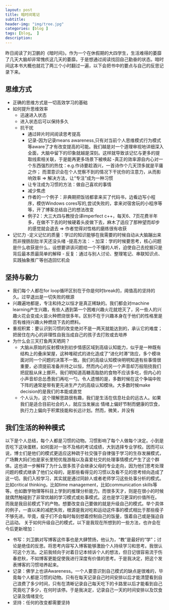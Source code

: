 ```yaml
---  
layout: post  
title: 暗时间笔记 
subtitle: 
header-img: "img/tree.jpg"
categories: [blog ]  
tags: [blog,  ]
description:  
---  
```


昨日阅读了刘卫鹏的《暗时间》。作为一个在休假期的大四学生，生活难得的萎靡了几天大脑却非常愧疚这几天的萎靡。于是想通过阅读找回自己勤奋的状态。暗时间这本书大概也就花了两三个小时翻过一遍，以下会把书中的要点与自己的反思记录下来。

## 思维方式
- 正确的思维方式是一切高效学习的基础
- 如何提升思维效率
    - 迅速进入状态
    - 进入状态后可以保持多久
    - 抗干扰
        - 通过碎片时间阅读思考提高
        - 记录-因为记录means awareness,只有对当前个人思维模式行为模式等aware了才有改变提高的可能。我们越是对一个道理审视地详细深入全面，大脑中留下的印象就越是深刻。这样就导致该记忆与更多的提取线索相关联，于是能再更多场景下被唤起
    -真正的效率源自内心对一个东西强烈的热忱：e.g.作诗要趁酒兴，一首诗作个几天顶多就是平庸之作； 而潜意识会在个人觉察不到的情况下干扰你的注意力，从而影响效率 => 解决方法，让“专注”成为一种习惯
        - 让专注成为习惯的方法：做自己喜欢的事情
        - 减少焦虑
        - 作者的一个例子：非典期把饭钱都拿来买了代码书，边看边写小程序，模仿Windows cores写的,尝试失败的，拿来对宿舍玩的小程序等等，开了博客总结自己的想法改变
        - 例子2：大三大四与教授合译imperfect c++，每天6、7页花费半年多，在做不下去的时候硬着头皮做下去，麻木了适应了那种望而却步的感觉就会退去 => 作者觉得对性格的磨练很有收获
- 记忆力
    -定义记忆的质量：学过的知识能够在我需要的时候自动从大脑蹦出来而非搜肠刮肚半天还没头绪
    -提高方法：
        - 加深：学的时候要思考，核心问题是什么收获是什么，设想要讲该问题给一个不懂的人听，迫使自己去挖掘只是背后最本质最简单的解释
        - 反复：通过与别人讨论、整理笔记、串联知识点、实践抽象推广等创造回忆机会

## 坚持与毅力
- 我们每个人都在for loop循环区别在于你是何时break的，阈值高的坚持的久。过早退出是一切失败的根源
- 兴趣遍地都是，专注和持之以恒才是真正稀缺的。我们都会对machine learning产生兴趣，有些人遇到第一个困难兴趣火花就熄灭了，另一些人的兴趣火花会变成火苗火种燃烧很多年。区别不在于兴趣本身在于他们的性格里是否有维持兴趣火种燃烧下去的燃料。
- 重视积累：要认识到习惯的改变绝对不是一两天就能达到的，承认它的难度；把居住在内心的非理性自我当成自己的孩子去打败或去培养
- 为什么会三天打鱼两天晒网？
    - 大脑从原始的反射模块到初步情感区域到高级认知能力，似乎是一种既有结构上的叠床架屋，这种堆砌式的进化造成了“进化时滞”效应，多个模块面对同一个问题的决策不一致。我们的高级认知模块明明知道有些事情很重要，必须提前准备并持之以恒，然而内心的另一个声音却万般阻挠我们把屁股从床上挪开。我们明知道高糖高脂肪的食物不应该多吃，但内心的小声音却总怂恿我们再吃一勺。令人遗憾的是，多数时候在这个争端中败下阵的通常是带有更先进生产力的高级认知模块。大多数时候make decision的是我们的本能或直觉
    - 个人认为，这个理解思路很有趣，我们是生活在信息社会的远古人。如果我们是适合目前社会的人，就应当发展出 情绪上偏好节制而健康的饮食，执行力上偏向于积累技能和长远计划。然而，微笑，并没有

## 我们生活的种种模式
以下是个人总结，每个人都是习惯的动物。习惯影响了每个人做每个决定。小到是否吃下这块蛋糕，如何面对一张不及格的考试成绩，大到选择专业学校。因而可以说，博士们是他们的模式更适应这种疏于社交强于自律强于学习的生存发展模式，广场舞大妈们也是家长里短优哉游哉以及喜爱社交的处理事情模式产生了这个群体。这也进一步解释了为什么很多孩子会继承父母的专业走向，因为他们思考处理问题的模式继承了他们父母的，是那些看得见的习惯以及看不见的思考倾向造成了这一切。我们入校学习，其实就是通过同龄人或者老师学习这些处事分析的模式。比如critical thinking，比如time management，比如communication skills等等。也如数学物理等科目上学到的推理分析能力。而很多天才，则是在很小的时候就偶然触碰到了非常优越的学习模式或处事模式。这也是学习更深的价值所在。
而我是我目前模式下的产物。想要改变自己要做的就是升级自己的模式。举个具体的例子，一直以来的减肥失败，根源是我对吃和运动这件事的模式相比于那些瘦子不够先进。毕竟，瘦子们不会每时每刻想着控制自己的饭量，饿着自己或是强迫自己运动。
关于如何升级自己的模式，以下是我现在所想到的一些方法，也许会在今后更新增加：
- 书写：刘卫鹏对写博客这件事也是大肆赞扬，他认为，“教”是最好的“学”；讨论是绝佳的反思。将思考内容写入博客能够激励个人持续学习和思考。我很认可这个方法。之前我倾向于对着日记本倾诉个人的想法，但日记很容易流于伤春悲秋，不如博客更能促使我进行深度有价值的思考。于是我决定，把这个发表博客的习惯培养起来。
- 记录：佛学上也讲Awareness。一个人要意识到自己模式的缺点是很难的，毕竟每个人都是习惯的动物。只有在每天记录自己时间安排以后才能清楚看到自己浪费了多少时间，只有在清晰记录自己每天吃下的卡路里以后才能看到自己究竟吃了多少，在何时该停。于是我决定，记录自己一天的时间安排以及饮食记录及情绪变化
- 坚持：任何的改变都需要坚持
